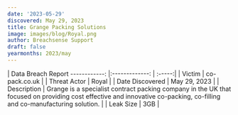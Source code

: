 ```yaml
---
date: '2023-05-29'
discovered: May 29, 2023
title: Grange Packing Solutions
image: images/blog/Royal.png
author: Breachsense Support
draft: false
yearmonths: 2023/may
---
```



| Data Breach Report
------------:     |:-------------:    | :-----:|
| Victim      | co-pack.co.uk      | 
| Threat Actor      | Royal      | 
| Date Discovered      | May 29, 2023      | 
| Description      | Grange is a specialist contract packing company in the UK that focused on providing cost effective and innovative co-packing, co-filling and co-manufacturing solution.      | 
| Leak Size      | 3GB      | 

